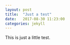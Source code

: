 ```yaml
---
layout: post
title:  "Just a test"
date:   2017-08-30 11:23:00
categories: jekyll
---
```


This is just a little test.
